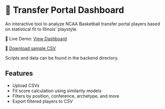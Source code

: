 # 🏀 Transfer Portal Dashboard

An interactive tool to analyze NCAA Basketball transfer portal players based on statistical fit to Illinois' playstyle.

🔗 Live Demo: [View Dashboard](https://portal-targets-dashboard.vercel.app)

📄 [Download sample CSV](backend/data/cleaned_player_stats_full_committed.csv)

Scripts and data can be found in the backend directory.

## Features
- Upload CSVs
- Fit score calculation using similarity models
- Filters by position, conference, archetype, and more
- Export filtered players to CSV
